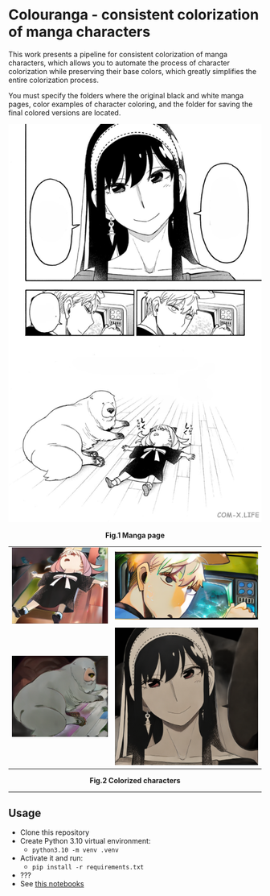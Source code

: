# Colouranga - consistent colorization of manga characters

This work presents a pipeline for consistent colorization of manga characters, which allows you to automate the process of character colorization while preserving their base colors, which greatly simplifies the entire colorization process.

You must specify the folders where the original black and white manga pages, color examples of character coloring, and the folder for saving the final colored versions are located.

![](samples/manga_page.jpg)
<p align="center">
 <b>Fig.1 Manga page</b>
</p>

| | |
|:--:|:-:|
|![](samples/anya.png) | ![](samples/lloid.png) |
|![](samples/dog.png) | ![](samples/yor.png) |

<p align="center">
 <b>Fig.2 Colorized characters</b>
</p>

---

## Usage

- Clone this repository
- Create Python 3.10 virtual environment:
    - `python3.10 -m venv .venv`
- Activate it and run:
    - `pip install -r requirements.txt`
- ???
- See [this notebooks](notebooks/example.ipynb)